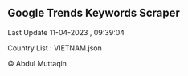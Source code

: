 

## Google Trends Keywords Scraper 
 
Last Update 11-04-2023 , 09:39:04

Country List :
VIETNAM.json



© Abdul Muttaqin 
